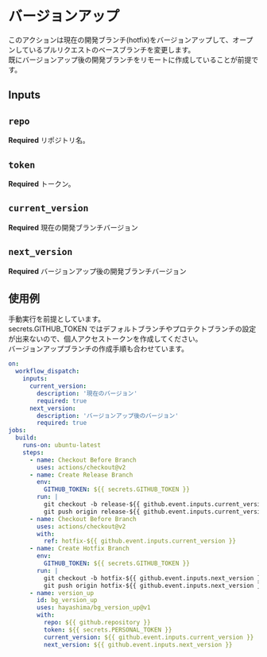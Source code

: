 # バージョンアップ

このアクションは現在の開発ブランチ(hotfix)をバージョンアップして、オープンしているプルリクエストのベースブランチを変更します。  
既にバージョンアップ後の開発ブランチをリモートに作成していることが前提です。

## Inputs

## `repo`
**Required** リポジトリ名。  

## `token`
**Required** トークン。  

## `current_version`
**Required** 現在の開発ブランチバージョン

## `next_version`
**Required** バージョンアップ後の開発ブランチバージョン

## 使用例

手動実行を前提としています。  
secrets.GITHUB_TOKEN ではデフォルトブランチやプロテクトブランチの設定が出来ないので、個人アクセストークンを作成してください。  
バージョンアップブランチの作成手順も合わせています。

```.github/workflows/main.yml
on:
  workflow_dispatch:
    inputs:
      current_version:
        description: '現在のバージョン'
        required: true
      next_version:
        description: 'バージョンアップ後のバージョン'
        required: true
jobs:
  build:
    runs-on: ubuntu-latest
    steps:
      - name: Checkout Before Branch
        uses: actions/checkout@v2
      - name: Create Release Branch
        env:
          GITHUB_TOKEN: ${{ secrets.GITHUB_TOKEN }}
        run: |
          git checkout -b release-${{ github.event.inputs.current_version }}
          git push origin release-${{ github.event.inputs.current_version }}
      - name: Checkout Before Branch
        uses: actions/checkout@v2
        with:
          ref: hotfix-${{ github.event.inputs.current_version }}
      - name: Create Hotfix Branch
        env:
          GITHUB_TOKEN: ${{ secrets.GITHUB_TOKEN }}
        run: |
          git checkout -b hotfix-${{ github.event.inputs.next_version }}
          git push origin hotfix-${{ github.event.inputs.next_version }}
      - name: version_up
        id: bg_version_up
        uses: hayashima/bg_version_up@v1
        with:
          repo: ${{ github.repository }}
          token: ${{ secrets.PERSONAL_TOKEN }}
          current_version: ${{ github.event.inputs.current_version }}
          next_version: ${{ github.event.inputs.next_version }}
```
